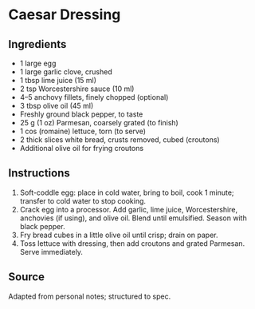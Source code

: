 # Caesar Dressing

## Ingredients

- 1 large egg
- 1 large garlic clove, crushed
- 1 tbsp lime juice (15 ml)
- 2 tsp Worcestershire sauce (10 ml)
- 4–5 anchovy fillets, finely chopped (optional)
- 3 tbsp olive oil (45 ml)
- Freshly ground black pepper, to taste
- 25 g (1 oz) Parmesan, coarsely grated (to finish)
- 1 cos (romaine) lettuce, torn (to serve)
- 2 thick slices white bread, crusts removed, cubed (croutons)
- Additional olive oil for frying croutons

## Instructions

1. Soft-coddle egg: place in cold water, bring to boil, cook 1 minute; transfer to cold water to stop cooking.
2. Crack egg into a processor. Add garlic, lime juice, Worcestershire, anchovies (if using), and olive oil. Blend until emulsified. Season with black pepper.
3. Fry bread cubes in a little olive oil until crisp; drain on paper.
4. Toss lettuce with dressing, then add croutons and grated Parmesan. Serve immediately.

## Source

Adapted from personal notes; structured to spec.
